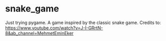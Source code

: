 # snake_game
 Just trying pygame. A game inspired by the classic snake game. Credits to: https://www.youtube.com/watch?v=J-I-GRrtN-8&ab_channel=MehmetEminEker
